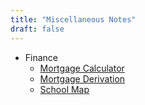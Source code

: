 ```yaml
---
title: "Miscellaneous Notes"
draft: false
---
```


- Finance
   - [Mortgage Calculator](/xxsite/d_misc/mortgage.html)
   - [Mortgage Derivation](/xxsite/d_misc/mortgage_derivation)
   - [School Map](/xxsite/d_misc/index_school_map.html)

